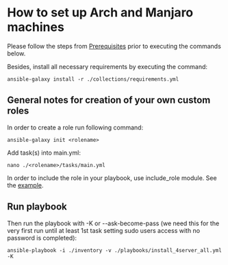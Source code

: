 # How to set up Arch and Manjaro machines

Please follow the steps from [Prerequisites](../README.md#prerequisites) prior to executing the commands below.

Besides, install all necessary requirements by executing the command:
```
ansible-galaxy install -r ./collections/requirements.yml
```

## General notes for creation of your own custom roles

In order to create a role run following command:
```
ansible-galaxy init <rolename>
```
Add task(s) into main.yml:
```
nano ./<rolename>/tasks/main.yml
```
In order to include the role in your playbook, use include_role module. See the [example](./playbooks/install_4server_all.yml).

## Run playbook

Then run the playbook with -K or --ask-become-pass (we need this for the very first run until at least 1st task setting sudo users access with no password is completed):
```
ansible-playbook -i ./inventory -v ./playbooks/install_4server_all.yml -K
```
